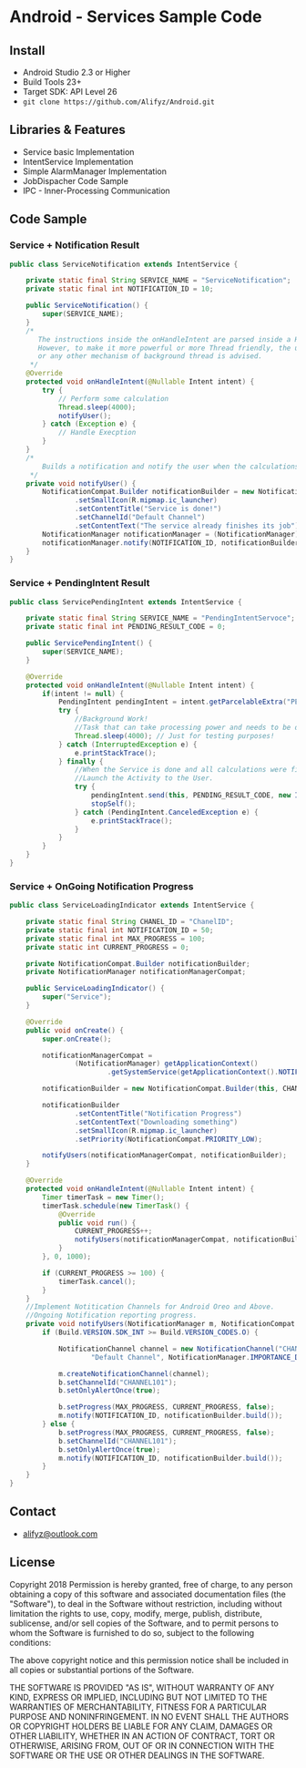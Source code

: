 # Android - Services Sample Code

## Install

* Android Studio 2.3 or Higher
* Build Tools 23+
* Target SDK: API Level 26
* ``` git clone https://github.com/Alifyz/Android.git ```

## Libraries & Features

* Service basic Implementation
* IntentService Implementation
* Simple AlarmManager Implementation
* JobDispacher Code Sample
* IPC - Inner-Processing Communication


## Code Sample

### Service + Notification Result
```java
public class ServiceNotification extends IntentService {

    private static final String SERVICE_NAME = "ServiceNotification";
    private static final int NOTIFICATION_ID = 10;

    public ServiceNotification() {
        super(SERVICE_NAME);
    }
    /*
       The instructions inside the onHandleIntent are parsed inside a HandlerThread.
       However, to make it more powerful or more Thread friendly, the usage of AsyncTask
       or any other mechanism of background thread is advised.
     */
    @Override
    protected void onHandleIntent(@Nullable Intent intent) {
        try {
            // Perform some calculation
            Thread.sleep(4000);
            notifyUser();
        } catch (Exception e) {
            // Handle Execption
        }
    }
    /*
        Builds a notification and notify the user when the calculations inside the service are done.
     */
    private void notifyUser() {
        NotificationCompat.Builder notificationBuilder = new NotificationCompat.Builder(this)
                .setSmallIcon(R.mipmap.ic_launcher)
                .setContentTitle("Service is done!")
                .setChannelId("Default Channel")
                .setContentText("The service already finishes its job");
        NotificationManager notificationManager = (NotificationManager)getSystemService(Context.NOTIFICATION_SERVICE);
        notificationManager.notify(NOTIFICATION_ID, notificationBuilder.build());
    }
}
```

### Service + PendingIntent Result
```java
public class ServicePendingIntent extends IntentService {

    private static final String SERVICE_NAME = "PendingIntentServoce";
    private static final int PENDING_RESULT_CODE = 0;

    public ServicePendingIntent() {
        super(SERVICE_NAME);
    }

    @Override
    protected void onHandleIntent(@Nullable Intent intent) {
        if(intent != null) {
            PendingIntent pendingIntent = intent.getParcelableExtra("PENDING");
            try {
                //Background Work!
                //Task that can take processing power and needs to be done outside the main thread.
                Thread.sleep(4000); // Just for testing purposes!
            } catch (InterruptedException e) {
                e.printStackTrace();
            } finally {
                //When the Service is done and all calculations were finished!
                //Launch the Activity to the User.
                try {
                    pendingIntent.send(this, PENDING_RESULT_CODE, new Intent());
                    stopSelf();
                } catch (PendingIntent.CanceledException e) {
                    e.printStackTrace();
                }
            }
        }
    }
}
```

### Service + OnGoing Notification Progress
```java
public class ServiceLoadingIndicator extends IntentService {

    private static final String CHANEL_ID = "ChanelID";
    private static final int NOTIFICATION_ID = 50;
    private static final int MAX_PROGRESS = 100;
    private static int CURRENT_PROGRESS = 0;

    private NotificationCompat.Builder notificationBuilder;
    private NotificationManager notificationManagerCompat;

    public ServiceLoadingIndicator() {
        super("Service");
    }

    @Override
    public void onCreate() {
        super.onCreate();

        notificationManagerCompat =
                (NotificationManager) getApplicationContext()
                        .getSystemService(getApplicationContext().NOTIFICATION_SERVICE);

        notificationBuilder = new NotificationCompat.Builder(this, CHANEL_ID);

        notificationBuilder
                .setContentTitle("Notification Progress")
                .setContentText("Downloading something")
                .setSmallIcon(R.mipmap.ic_launcher)
                .setPriority(NotificationCompat.PRIORITY_LOW);

        notifyUsers(notificationManagerCompat, notificationBuilder);
    }

    @Override
    protected void onHandleIntent(@Nullable Intent intent) {
        Timer timerTask = new Timer();
        timerTask.schedule(new TimerTask() {
            @Override
            public void run() {
                CURRENT_PROGRESS++;
                notifyUsers(notificationManagerCompat, notificationBuilder);
            }
        }, 0, 1000);

        if (CURRENT_PROGRESS >= 100) {
            timerTask.cancel();
        }
    }
    //Implement Notitication Channels for Android Oreo and Above.
    //Ongoing Notification reporting progress.
    private void notifyUsers(NotificationManager m, NotificationCompat.Builder b) {
        if (Build.VERSION.SDK_INT >= Build.VERSION_CODES.O) {

            NotificationChannel channel = new NotificationChannel("CHANNEL101",
                    "Default Channel", NotificationManager.IMPORTANCE_DEFAULT);

            m.createNotificationChannel(channel);
            b.setChannelId("CHANNEL101");
            b.setOnlyAlertOnce(true);

            b.setProgress(MAX_PROGRESS, CURRENT_PROGRESS, false);
            m.notify(NOTIFICATION_ID, notificationBuilder.build());
        } else {
            b.setProgress(MAX_PROGRESS, CURRENT_PROGRESS, false);
            b.setChannelId("CHANNEL101");
            b.setOnlyAlertOnce(true);
            m.notify(NOTIFICATION_ID, notificationBuilder.build());
        }
    }
}
```

## Contact

* alifyz@outlook.com

## License

Copyright 2018 
Permission is hereby granted, free of charge, to any person obtaining a copy of this software and associated documentation files (the "Software"), to deal in the Software without restriction, including without limitation the rights to use, copy, modify, merge, publish, distribute, sublicense, and/or sell copies of the Software, and to permit persons to whom the Software is furnished to do so, subject to the following conditions:

The above copyright notice and this permission notice shall be included in all copies or substantial portions of the Software.

THE SOFTWARE IS PROVIDED "AS IS", WITHOUT WARRANTY OF ANY KIND, EXPRESS OR IMPLIED, INCLUDING BUT NOT LIMITED TO THE WARRANTIES OF MERCHANTABILITY, FITNESS FOR A PARTICULAR PURPOSE AND NONINFRINGEMENT. IN NO EVENT SHALL THE AUTHORS OR COPYRIGHT HOLDERS BE LIABLE FOR ANY CLAIM, DAMAGES OR OTHER LIABILITY, WHETHER IN AN ACTION OF CONTRACT, TORT OR OTHERWISE, ARISING FROM, OUT OF OR IN CONNECTION WITH THE SOFTWARE OR THE USE OR OTHER DEALINGS IN THE SOFTWARE.
